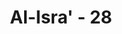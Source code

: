 ---
title: "Al-Isra' - 28"
no: 28
arabic_no: ٢٨
ayah: وَاِمَّا تُعْرِضَنَّ عَنْهُمُ ابْتِغَاۤءَ رَحْمَةٍ مِّنْ رَّبِّكَ تَرْجُوْهَا فَقُلْ لَّهُمْ قَوْلًا مَّيْسُوْرًا
translation: "Dan jika engkau berpaling dari mereka untuk memperoleh rahmat dari Tuhanmu yang engkau harapkan, maka katakanlah kepada mereka ucapan yang lemah lembut."
tafsir: "Dalam ayat ini dijelaskan bagaimana sikap yang baik terhadap orang-orang yang sangat memerlukan pertolongan, sedangkan orang yang dimintai pertolongan itu tidak mempunyai kemampuan untuk menolong. Apabila hal itu terjadi pada seseorang, maka hendaklah ia mengatakan kepada orang itu dengan perkataan yang sopan dan lemah lembut. Jika ia mempunyai kesanggupan di waktu yang lain, maka hendaklah berjanji dengan janji yang bisa dilaksanakan dan memuaskan hati mereka."
---